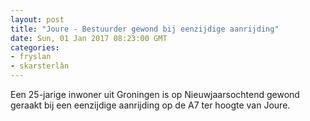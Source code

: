 ```yaml
---
layout: post
title: "Joure - Bestuurder gewond bij eenzijdige aanrijding"
date: Sun, 01 Jan 2017 08:23:00 GMT
categories: 
- fryslan 
- skarsterlân 
---
```


Een 25-jarige inwoner uit Groningen is op Nieuwjaarsochtend gewond geraakt bij een eenzijdige aanrijding op de A7 ter hoogte van Joure.

